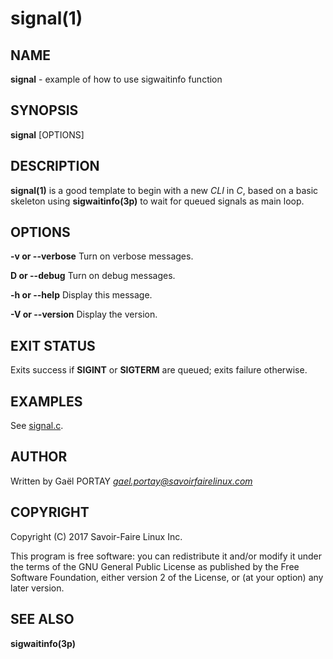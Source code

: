 # signal(1)

## NAME

**signal** - example of how to use sigwaitinfo function

## SYNOPSIS

**signal** [OPTIONS]

## DESCRIPTION

**signal(1)** is a good template to begin with a new _CLI_ in _C_, based on a
basic skeleton using **sigwaitinfo(3p)** to wait for queued signals as main
loop.

## OPTIONS

**-v or --verbose**
	Turn on verbose messages.

**D or --debug**
	Turn on debug messages.

**-h or --help**
	Display this message.

**-V or --version**
	Display the version.

## EXIT STATUS

Exits success if **SIGINT** or **SIGTERM** are queued; exits failure otherwise.

## EXAMPLES

See [signal.c](signal.c#L133-L195).

## AUTHOR

Written by Gaël PORTAY *gael.portay@savoirfairelinux.com*

## COPYRIGHT

Copyright (C) 2017 Savoir-Faire Linux Inc.

This program is free software: you can redistribute it and/or modify it under
the terms of the GNU General Public License as published by the Free Software
Foundation, either version 2 of the License, or (at your option) any later
version.

## SEE ALSO

**sigwaitinfo(3p)**
